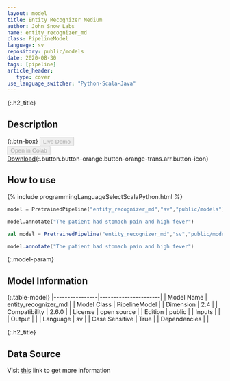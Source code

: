 ```yaml
---
layout: model
title: Entity Recognizer Medium
author: John Snow Labs
name: entity_recognizer_md
class: PipelineModel
language: sv
repository: public/models
date: 2020-08-30
tags: [pipeline]
article_header:
   type: cover
use_language_switcher: "Python-Scala-Java"
---
```


{:.h2_title}
## Description 




{:.btn-box}
<button class="button button-orange" disabled>Live Demo</button><br/><button class="button button-orange" disabled>Open in Colab</button><br/>[Download](https://s3.amazonaws.com/auxdata.johnsnowlabs.com/public/models/entity_recognizer_md_sv_2.6.0_2.4_1598815702563.zip){:.button.button-orange.button-orange-trans.arr.button-icon}<br/>

## How to use 
<div class="tabs-box" markdown="1">

{% include programmingLanguageSelectScalaPython.html %}

```python
model = PretrainedPipeline("entity_recognizer_md","sv","public/models")

model.annotate("The patient had stomach pain and high fever")
```

```scala
val model = PretrainedPipeline("entity_recognizer_md","sv","public/models")

model.annotate("The patient had stomach pain and high fever")
```
</div>



{:.model-param}
## Model Information
{:.table-model}
|----------------|----------------------|
| Model Name     | entity_recognizer_md |
| Model Class    | PipelineModel        |
| Dimension      | 2.4                  |
| Compatibility  | 2.6.0                |
| License        | open source          |
| Edition        | public               |
| Inputs         |                      |
| Output         |                      |
| Language       | sv                   |
| Case Sensitive | True                 |
| Dependencies   |                      |




{:.h2_title}
## Data Source
  
Visit [this]() link to get more information

